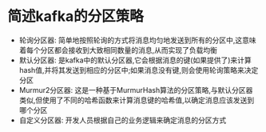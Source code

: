 # 简述kafka的分区策略
  - 轮询分区器: 简单地按照轮询的方式将消息均匀地发送到所有的分区中,这意味着每个分区都会接收到大致相同数量的消息,从而实现了负载均衡
  - 默认分区器: 是kafka中的默认分区器,它会根据消息的键(如果提供了)来计算hash值,并将其发送到相应的分区中;如果消息没有键,则会使用轮询策略来决定分区
  - Murmur2分区器: 这是一种基于MurmurHash算法的分区策略,与默认分区器类似,但使用了不同的哈希函数来计算消息键的哈希值,以确定消息应该发送到哪个分区
  - 自定义分区器: 开发人员根据自己的业务逻辑来确定消息的分区方式